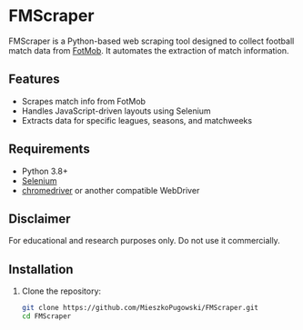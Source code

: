 # FMScraper

FMScraper is a Python-based web scraping tool designed to collect football match data from [FotMob](https://www.fotmob.com/). It automates the extraction of match information.

## Features

- Scrapes match info from FotMob
- Handles JavaScript-driven layouts using Selenium
- Extracts data for specific leagues, seasons, and matchweeks

## Requirements

- Python 3.8+
- [Selenium](https://selenium.dev/)
- [chromedriver](https://chromedriver.chromium.org/) or another compatible WebDriver

## Disclaimer
For educational and research purposes only. Do not use it commercially.

## Installation

1. Clone the repository:
   ```bash
   git clone https://github.com/MieszkoPugowski/FMScraper.git
   cd FMScraper
